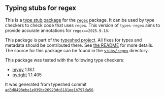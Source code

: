 ## Typing stubs for regex

This is a [type stub package](https://typing.python.org/en/latest/tutorials/external_libraries.html)
for the [`regex`](https://github.com/mrabarnett/mrab-regex) package. It can be used by type checkers
to check code that uses `regex`. This version of
`types-regex` aims to provide accurate annotations for
`regex==2025.9.18`.

This package is part of the [typeshed project](https://github.com/python/typeshed).
All fixes for types and metadata should be contributed there.
See [the README](https://github.com/python/typeshed/blob/main/README.md)
for more details. The source for this package can be found in the
[`stubs/regex`](https://github.com/python/typeshed/tree/main/stubs/regex)
directory.

This package was tested with the following type checkers:
* [mypy](https://github.com/python/mypy/) 1.18.1
* [pyright](https://github.com/microsoft/pyright) 1.1.405

It was generated from typeshed commit
[`ad3d8498ebe1e039bc26923dc6181ee1b797da50`](https://github.com/python/typeshed/commit/ad3d8498ebe1e039bc26923dc6181ee1b797da50).